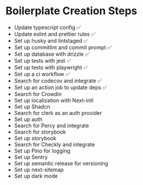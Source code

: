 # Boilerplate Creation Steps

- Update typescript config ✅
- Update eslint and prettier rules ✅
- Set up husky and lintstaged ✅
- Set up commitlint and commit prompt ✅
- Set up database with drizzle ✅
- Set up tests with jest ✅
- Set up tests with playwright ✅
- Set up a ci workflow ✅
- Search for codecov and integrate ✅
- Set up an action job to update deps ✅
- Search for Crowdin
- Set up localization with Next-intl
- Set up Shadcn
- Search for clerk as an auth provider
- Set up auth
- Search for Percy and integrate
- Search for storybook
- Set up storybook
- Search for Checkly and integrate
- Set up Pino for logging
- Set up Sentry
- Set up semantic release for versioning
- Set up next-sitemap
- Set up dark mode
